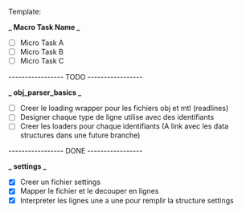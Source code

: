 Template:

**_ Macro Task Name _**

- [ ] Micro Task A 
- [ ] Micro Task B
- [ ] Micro Task C

----------------- TODO -----------------

**_ obj_parser_basics  _**
- [ ] Creer le loading wrapper pour les fichiers obj et mtl (readlines)
- [ ] Designer chaque type de ligne utilise avec des identifiants
- [ ] Creer les loaders pour chaque identifiants (A link avec les data structures dans une future branche)

----------------- DONE -----------------

**_ settings _**
- [x] Creer un fichier settings
- [x] Mapper le fichier et le decouper en lignes
- [x] Interpreter les lignes une a une pour remplir la structure settings
